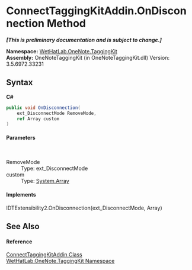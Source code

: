 # ConnectTaggingKitAddin.OnDisconnection Method 
 _**\[This is preliminary documentation and is subject to change.\]**_

**Namespace:**&nbsp;<a href="4e00c8ac-fc03-0e6d-d2fd-b2c7565a9aa0">WetHatLab.OneNote.TaggingKit</a><br />**Assembly:**&nbsp;OneNoteTaggingKit (in OneNoteTaggingKit.dll) Version: 3.5.6972.33231

## Syntax

**C#**<br />
``` C#
public void OnDisconnection(
	ext_DisconnectMode RemoveMode,
	ref Array custom
)
```


#### Parameters
&nbsp;<dl><dt>RemoveMode</dt><dd>Type: ext_DisconnectMode<br /></dd><dt>custom</dt><dd>Type: <a href="http://msdn2.microsoft.com/en-us/library/czz5hkty" target="_blank">System.Array</a><br /></dd></dl>

#### Implements
IDTExtensibility2.OnDisconnection(ext_DisconnectMode, Array)<br />

## See Also


#### Reference
<a href="c2bfb19f-308d-c12b-8fc8-09d0f526a39e">ConnectTaggingKitAddin Class</a><br /><a href="4e00c8ac-fc03-0e6d-d2fd-b2c7565a9aa0">WetHatLab.OneNote.TaggingKit Namespace</a><br />